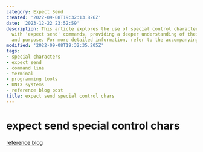 ```yaml
---
category: Expect Send
created: '2022-09-08T19:32:13.826Z'
date: '2023-12-22 23:52:59'
description: This article explores the use of special control characters in conjunction
  with 'expect send' commands, providing a deeper understanding of their functionality
  and purpose. For more detailed information, refer to the accompanying blog post.
modified: '2022-09-08T19:32:35.205Z'
tags:
- special characters
- expect send
- command line
- terminal
- programming tools
- UNIX systems
- reference blog post
title: expect send special control chars
---
```


# expect send special control chars

[reference blog](https://blog.csdn.net/weixin_34114823/article/details/91765887?spm=1001.2101.3001.6650.4&utm_medium=distribute.pc_relevant.none-task-blog-2%7Edefault%7ECTRLIST%7ERate-4-91765887-blog-49175707.pc_relevant_multi_platform_whitelistv5&depth_1-utm_source=distribute.pc_relevant.none-task-blog-2%7Edefault%7ECTRLIST%7ERate-4-91765887-blog-49175707.pc_relevant_multi_platform_whitelistv5&utm_relevant_index=9)
